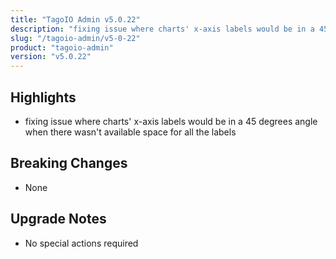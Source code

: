 ```yaml
---
title: "TagoIO Admin v5.0.22"
description: "fixing issue where charts' x-axis labels would be in a 45 degrees angle when there wasn't available space for all the labels"
slug: "/tagoio-admin/v5-0-22"
product: "tagoio-admin"
version: "v5.0.22"
---
```


## Highlights

- fixing issue where charts' x-axis labels would be in a 45 degrees angle when there wasn't available space for all the labels

## Breaking Changes

- None

## Upgrade Notes

- No special actions required
